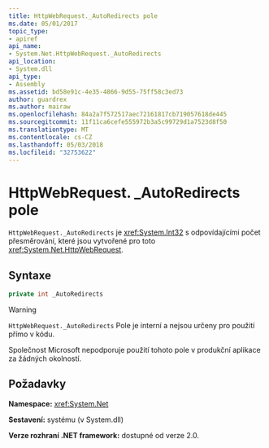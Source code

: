 ```yaml
---
title: HttpWebRequest._AutoRedirects pole
ms.date: 05/01/2017
topic_type:
- apiref
api_name:
- System.Net.HttpWebRequest._AutoRedirects
api_location:
- System.dll
api_type:
- Assembly
ms.assetid: bd58e91c-4e35-4866-9d55-75ff58c3ed73
author: guardrex
ms.author: mairaw
ms.openlocfilehash: 84a2a7f572517aec72161817cb719057618de445
ms.sourcegitcommit: 11f11ca6cefe555972b3a5c99729d1a7523d8f50
ms.translationtype: MT
ms.contentlocale: cs-CZ
ms.lasthandoff: 05/03/2018
ms.locfileid: "32753622"
---
```

# <a name="httpwebrequestautoredirects-field"></a>HttpWebRequest. \_AutoRedirects pole

`HttpWebRequest._AutoRedirects` je <xref:System.Int32> s odpovídajícími počet přesměrování, které jsou vytvořené pro toto <xref:System.Net.HttpWebRequest>.

## <a name="syntax"></a>Syntaxe  
  
```csharp  
private int _AutoRedirects
```

> [!WARNING]
> `HttpWebRequest._AutoRedirects` Pole je interní a nejsou určeny pro použití přímo v kódu.
> 
> Společnost Microsoft nepodporuje použití tohoto pole v produkční aplikace za žádných okolností.

## <a name="requirements"></a>Požadavky

**Namespace:** <xref:System.Net>

**Sestavení:** systému (v System.dll)

**Verze rozhraní .NET framework:** dostupné od verze 2.0.
